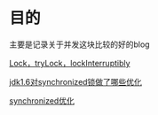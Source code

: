 # 目的
主要是记录关于并发这块比较的好的blog

[Lock，tryLock，lockInterruptibly](https://www.zhihu.com/question/36771163)

[jdk1.6对synchronized锁做了哪些优化](https://blog.csdn.net/ustcyy91/article/details/78847658)

[synchronized优化](https://segmentfault.com/a/1190000016810155)